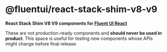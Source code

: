 # @fluentui/react-stack-shim-v8-v9

**React Stack Shim V8 V9 components for [Fluent UI React](https://react.fluentui.dev/)**

These are not production-ready components and **should never be used in product**. This space is useful for testing new components whose APIs might change before final release.
